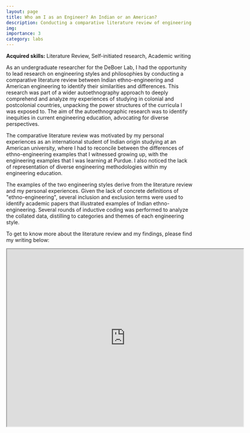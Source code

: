```yaml
---
layout: page
title: Who am I as an Engineer? An Indian or an American?
description: Conducting a comparative literature review of engineering styles and philosophies 
img: 
importance: 3
category: labs
---
```

**Acquired skills:** Literature Review, Self-initiated research, Academic writing

As an undergraduate researcher for the DeBoer Lab, I had the opportunity to lead research on engineering styles and philosophies by conducting a comparative literature review between Indian ethno-engineering and American engineering to identify their similarities and differences. This research was part of a wider autoethnography approach to deeply comprehend and analyze my experiences of studying in colonial and postcolonial countries, unpacking the power structures of the curricula I was exposed to. The aim of the autoethnographic research was to identify inequities in current engineering education, advocating for diverse perspectives. 

The comparative literature review was motivated by my personal experiences as an international student of Indian origin studying at an American university, where I had to reconcile between the differences of ethno-engineering examples that I witnessed growing up, with the engineering examples that I was learning at Purdue. I also noticed the lack of representation of diverse engineering methodologies within my engineering education. 

The examples of the two engineering styles derive from the literature review and my personal experiences. Given the lack of concrete definitions of "ethno-engineering", several inclusion and exclusion terms were used to identify academic papers that illustrated examples of Indian ethno-engineering. Several rounds of inductive coding was performed to analyze the collated data, distilling to categories and themes of each engineering style. 

To get to know more about the literature review and my findings, please find my writing below: 

<iframe src="https://drive.google.com/file/d/18Kx1mQmZqo0hP8sUCa9fCTXv_sfGGX-b/preview" width="640" height="480" allow="autoplay"></iframe>

